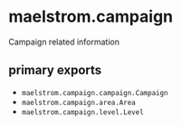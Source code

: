 # maelstrom.campaign
Campaign related information

## primary exports
* `maelstrom.campaign.campaign.Campaign`
* `maelstrom.campaign.area.Area`
* `maelstrom.campaign.level.Level`